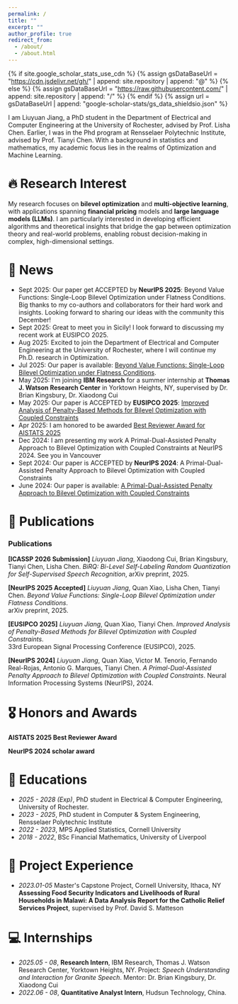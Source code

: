 ```yaml
---
permalink: /
title: ""
excerpt: ""
author_profile: true
redirect_from: 
  - /about/
  - /about.html
---
```


{% if site.google_scholar_stats_use_cdn %}
{% assign gsDataBaseUrl = "https://cdn.jsdelivr.net/gh/" | append: site.repository | append: "@" %}
{% else %}
{% assign gsDataBaseUrl = "https://raw.githubusercontent.com/" | append: site.repository | append: "/" %}
{% endif %}
{% assign url = gsDataBaseUrl | append: "google-scholar-stats/gs_data_shieldsio.json" %}

<span class='anchor' id='about-me'></span>

I am Liuyuan Jiang, a PhD student in the Department of Electrical and Computer Engineering at the University of Rochester, advised by Prof. Lisha Chen. Earlier, I was in the Phd program at Rensselaer Polytechnic Institute, advised by Prof. Tianyi Chen. With a background in statistics and mathematics, my academic focus lies in the realms of Optimization and Machine Learning. 

# 🔥 Research Interest

My research focuses on **bilevel optimization** and **multi-objective learning**, with applications spanning **financial pricing** models and **large language models (LLMs)**. I am particularly interested in developing efficient algorithms and theoretical insights that bridge the gap between optimization theory and real-world problems, enabling robust decision-making in complex, high-dimensional settings.

# 📰 News
- Sept 2025: Our paper get ACCEPTED by **NeurIPS 2025**: Beyond Value Functions: Single-Loop Bilevel Optimization under Flatness Conditions. Big thanks to my co-authors and collaborators for their hard work and insights. Looking forward to sharing our ideas with the community this December!
- Sept 2025: Great to meet you in Sicily! I look forward to discussing my recent work at EUSIPCO 2025.
- Aug 2025: Excited to join the Department of Electrical and Computer Engineering at the University of Rochester, where I will continue my Ph.D. research in Optimization.
- Jul 2025: Our paper is available: [Beyond Value Functions: Single-Loop Bilevel Optimization under Flatness Conditions](https://arxiv.org/abs/2507.20400). 
- May 2025: I'm joining **IBM Research** for a summer internship at **Thomas J. Watson Research Center** in Yorktown Heights, NY, supervised by Dr. Brian Kingsbury, Dr. Xiaodong Cui
- May 2025: Our paper is ACCEPTED by **EUSIPCO 2025**: [Improved Analysis of Penalty-Based Methods for Bilevel Optimization with Coupled Constraints](https://cmsworkshops.com/EUSIPCO2025/papers/accepted_papers.php)
- Apr 2025: I am honored to be awarded [Best Reviewer Award for AISTATS 2025](https://aistats.org/aistats2025//awards.html)
- Dec 2024: I am presenting my work A Primal-Dual-Assisted Penalty Approach to Bilevel Optimization with Coupled Constraints at NeurIPS 2024. See you in Vancouver
- Sept 2024: Our paper is ACCEPTED by **NeurIPS 2024**: A Primal-Dual-Assisted Penalty Approach to Bilevel Optimization with Coupled Constraints
- June 2024: Our paper is available: [A Primal-Dual-Assisted Penalty Approach to Bilevel Optimization with Coupled Constraints](https://arxiv.org/abs/2406.10148)

# 📝 Publications 

### Publications

**[ICASSP 2026 Submission]** *Liuyuan Jiang*, Xiaodong Cui, Brian Kingsbury, Tianyi Chen, Lisha Chen. *BiRQ: Bi-Level Self-Labeling Random Quantization for Self-Supervised Speech Recognition*, arXiv preprint, 2025.

**[NeurIPS 2025 Accepted]** *Liuyuan Jiang*, Quan Xiao, Lisha Chen, Tianyi Chen. *Beyond Value Functions: Single-Loop Bilevel Optimization under Flatness Conditions*.  
  arXiv preprint, 2025.

**[EUSIPCO 2025]** *Liuyuan Jiang*, Quan Xiao, Tianyi Chen. *Improved Analysis of Penalty-Based Methods for Bilevel Optimization with Coupled Constraints*.  
  33rd European Signal Processing Conference (EUSIPCO), 2025.

**[NeurIPS 2024]** *Liuyuan Jiang*, Quan Xiao, Victor M. Tenorio, Fernando Real-Rojas, Antonio G. Marques, Tianyi Chen. *A Primal-Dual-Assisted Penalty Approach to Bilevel Optimization with Coupled Constraints*. Neural Information Processing Systems (NeurIPS), 2024.


# 🎖 Honors and Awards

**AISTATS 2025 Best Reviewer Award**

**NeurIPS 2024 scholar award**

# 📖 Educations
- *2025 - 2028 (Exp)*, PhD student in Electrical & Computer Engineering, University of Rochester.
- *2023 - 2025*, PhD student in Computer & System Engineering, Rensselaer Polytechnic Institute
- *2022 - 2023*, MPS Applied Statistics, Cornell University
- *2018 - 2022*, BSc Financial Mathematics, University of Liverpool

# 💬 Project Experience
- *2023.01-05* Master's Capstone Project, Cornell University, Ithaca, NY
**Assessing Food Security Indicators and Livelihoods of Rural Households in Malawi: A Data Analysis Report for the Catholic Relief Services Project**, supervised by Prof. David S. Matteson

# 💻 Internships
- *2025.05 - 08*, **Research Intern**, IBM Research, Thomas J. Watson Research Center, Yorktown Heights, NY. Project: _Speech Understanding and Interaction for Granite Speech_. Mentor: Dr. Brian Kingsbury, Dr. Xiaodong Cui
- *2022.06 - 08*, **Quantitative Analyst Intern**, Hudsun Technology, China.
